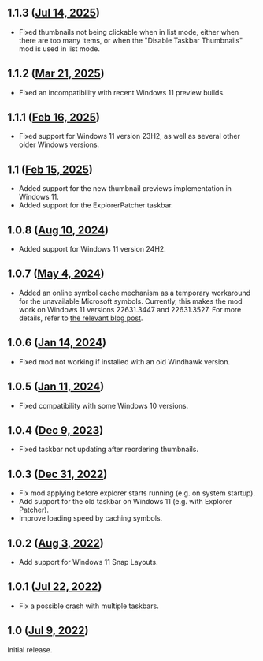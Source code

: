 ## 1.1.3 ([Jul 14, 2025](https://github.com/ramensoftware/windhawk-mods/blob/7ba9342013a283e981ecd93119ea8d9f6250d44c/mods/taskbar-thumbnail-reorder.wh.cpp))

* Fixed thumbnails not being clickable when in list mode, either when there are too many items, or when the "Disable Taskbar Thumbnails" mod is used in list mode.

## 1.1.2 ([Mar 21, 2025](https://github.com/ramensoftware/windhawk-mods/blob/4f601abc4c4dca4a0af11bc8e4f27b3175aee882/mods/taskbar-thumbnail-reorder.wh.cpp))

* Fixed an incompatibility with recent Windows 11 preview builds.

## 1.1.1 ([Feb 16, 2025](https://github.com/ramensoftware/windhawk-mods/blob/5542d17a15bb7e47d3f6b4b779076c29d0782bd1/mods/taskbar-thumbnail-reorder.wh.cpp))

* Fixed support for Windows 11 version 23H2, as well as several other older Windows versions.

## 1.1 ([Feb 15, 2025](https://github.com/ramensoftware/windhawk-mods/blob/eab90eb1da3c2a8b9916e7c31ab5a04b8724f937/mods/taskbar-thumbnail-reorder.wh.cpp))

* Added support for the new thumbnail previews implementation in Windows 11.
* Added support for the ExplorerPatcher taskbar.

## 1.0.8 ([Aug 10, 2024](https://github.com/ramensoftware/windhawk-mods/blob/2efe8bfdd78e6d3aa282afe913543b2e6e0ac84b/mods/taskbar-thumbnail-reorder.wh.cpp))

* Added support for Windows 11 version 24H2.

## 1.0.7 ([May 4, 2024](https://github.com/ramensoftware/windhawk-mods/blob/9eef3b6773e780667f9c800372fb1d3970bfe9fd/mods/taskbar-thumbnail-reorder.wh.cpp))

* Added an online symbol cache mechanism as a temporary workaround for the unavailable Microsoft symbols. Currently, this makes the mod work on Windows 11 versions 22631.3447 and 22631.3527. For more details, refer to [the relevant blog post](https://ramensoftware.com/windhawk-and-symbol-download-errors).

## 1.0.6 ([Jan 14, 2024](https://github.com/ramensoftware/windhawk-mods/blob/e22e86f90ca733f06854d2f671ac7e57bea3f3fa/mods/taskbar-thumbnail-reorder.wh.cpp))

* Fixed mod not working if installed with an old Windhawk version.

## 1.0.5 ([Jan 11, 2024](https://github.com/ramensoftware/windhawk-mods/blob/cd7439a77b1eb06ee07d456f6e4bca736cc0ebd6/mods/taskbar-thumbnail-reorder.wh.cpp))

* Fixed compatibility with some Windows 10 versions.

## 1.0.4 ([Dec 9, 2023](https://github.com/ramensoftware/windhawk-mods/blob/8c545bf02a39e26c87fdc03214cd21db0a13fa09/mods/taskbar-thumbnail-reorder.wh.cpp))

* Fixed taskbar not updating after reordering thumbnails.

## 1.0.3 ([Dec 31, 2022](https://github.com/ramensoftware/windhawk-mods/blob/08074a6b13c905af38110bd45b60194f263b6bff/mods/taskbar-thumbnail-reorder.wh.cpp))

* Fix mod applying before explorer starts running (e.g. on system startup).
* Add support for the old taskbar on Windows 11 (e.g. with Explorer Patcher).
* Improve loading speed by caching symbols.

## 1.0.2 ([Aug 3, 2022](https://github.com/ramensoftware/windhawk-mods/blob/b25f519574878926779f975b8c4843d350f5a50e/mods/taskbar-thumbnail-reorder.wh.cpp))

* Add support for Windows 11 Snap Layouts.

## 1.0.1 ([Jul 22, 2022](https://github.com/ramensoftware/windhawk-mods/blob/a5e6a75fe18be3da1ecd82b9bba86062f88b9c2f/mods/taskbar-thumbnail-reorder.wh.cpp))

* Fix a possible crash with multiple taskbars.

## 1.0 ([Jul 9, 2022](https://github.com/ramensoftware/windhawk-mods/blob/7ab8ce31a4c7c2241cf64f4c1aaa43324ac79f42/mods/taskbar-thumbnail-reorder.wh.cpp))

Initial release.

